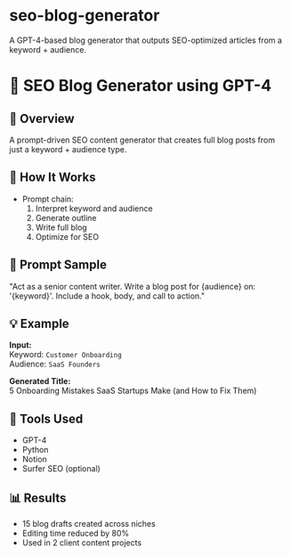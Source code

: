 # seo-blog-generator
A GPT-4-based blog generator that outputs SEO-optimized articles from a keyword + audience.
# 📝 SEO Blog Generator using GPT-4

## 📌 Overview
A prompt-driven SEO content generator that creates full blog posts from just a keyword + audience type.

## 🔧 How It Works
- Prompt chain:
  1. Interpret keyword and audience
  2. Generate outline
  3. Write full blog
  4. Optimize for SEO

## 🧪 Prompt Sample
"Act as a senior content writer. Write a blog post for {audience} on: '{keyword}'. Include a hook, body, and call to action."

## 💡 Example
**Input:**  
Keyword: `Customer Onboarding`  
Audience: `SaaS Founders`

**Generated Title:**  
5 Onboarding Mistakes SaaS Startups Make (and How to Fix Them)

## 🚀 Tools Used
- GPT-4
- Python
- Notion
- Surfer SEO (optional)

## 📊 Results
- 15 blog drafts created across niches
- Editing time reduced by 80%
- Used in 2 client content projects
